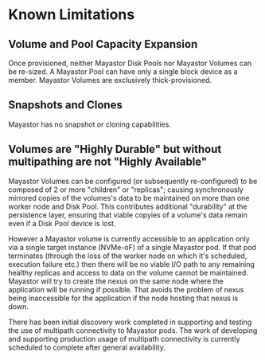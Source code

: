 # Known Limitations

## Volume and Pool Capacity Expansion

Once provisioned, neither Mayastor Disk Pools nor Mayastor Volumes can be re-sized. A Mayastor Pool can have only a single block device as a member. Mayastor Volumes are exclusively thick-provisioned.

## Snapshots and Clones

Mayastor has no snapshot or cloning capabilities.

## Volumes are "Highly Durable" but without multipathing are not "Highly Available"

Mayastor Volumes can be configured \(or subsequently re-configured\) to be composed of 2 or more "children" or "replicas"; causing synchronously mirrored copies of the volumes's data to be maintained on more than one worker node and Disk Pool. This contributes additional "durability" at the persistence layer, ensuring that viable copyies of a volume's data remain even if a Disk Pool device is lost.

However a Mayastor volume is currently accessible to an application only via a single target instance \(NVMe-oF\) of a single Mayastor pod. If that pod terminates \(through the loss of the worker node on which it's scheduled, execution failure etc.\) then there will be no viable I/O path to any remaining healthy replicas and access to data on the volume cannot be maintained. Mayastor will try to create the nexus on the same node where the application will be running if possible. That avoids the problem of nexus being inaccessible for the application if the node hosting that nexus is down.

There has been initial discovery work completed in supporting and testing the use of multipath connectivity to Mayastor pods. The work of developing and supporting production usage of multipath connectivity is currently scheduled to complete after general availability.

